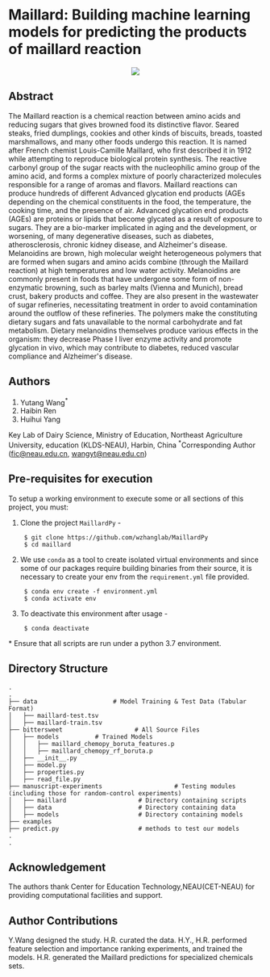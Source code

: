 # Maillard: Building machine learning models for predicting the products of maillard reaction

<p align="center">
  <img src="http://maillard.neau.edu.cn/resimg/generation_pathways_of_ages.png"/>
</p>

## Abstract
The Maillard reaction is a chemical reaction between amino acids and reducing sugars that gives browned food its distinctive flavor. Seared steaks, fried dumplings, cookies and other kinds of biscuits, breads, toasted marshmallows, and many other foods undergo this reaction. It is named after French chemist Louis-Camille Maillard, who first described it in 1912 while attempting to reproduce biological protein synthesis.
The reactive carbonyl group of the sugar reacts with the nucleophilic amino group of the amino acid,  and forms a complex mixture of poorly characterized molecules responsible for a range of aromas and flavors. 
Maillard reactions can produce hundreds of different Advanced glycation end products (AGEs depending on the chemical constituents in the food, the temperature, the cooking time, and the presence of air. Advanced glycation end products (AGEs) are proteins or lipids that become glycated as a result of exposure to sugars. They are a bio-marker implicated in aging and the development, or worsening, of many degenerative diseases, such as diabetes, atherosclerosis, chronic kidney disease, and Alzheimer's disease.
Melanoidins are brown, high molecular weight heterogeneous polymers that are formed when sugars and amino acids combine (through the Maillard reaction) at high temperatures and low water activity. Melanoidins are commonly present in foods that have undergone some form of non-enzymatic browning, such as barley malts (Vienna and Munich), bread crust, bakery products and coffee. They are also present in the wastewater of sugar refineries, necessitating treatment in order to avoid contamination around the outflow of these refineries.
The polymers make the constituting dietary sugars and fats unavailable to the normal carbohydrate and fat metabolism. Dietary melanoidins themselves produce various effects in the organism: they decrease Phase I liver enzyme activity and promote glycation in vivo, which may contribute to diabetes, reduced vascular compliance and Alzheimer's disease. 



## Authors
1. Yutang Wang<sup>*</sup>
2. Haibin Ren
3. Huihui Yang

Key Lab of Dairy Science, Ministry of Education, Northeast Agriculture University, education (KLDS-NEAU), Harbin, China
<sup>*</sup>Corresponding Author (fic@neau.edu.cn, wangyt@neau.edu.cn)

## Pre-requisites for execution
To setup a working environment to execute some or all sections of this project, you must:

1. Clone the project `MaillardPy` - 
	    
	    $ git clone https://github.com/wzhanglab/MaillardPy
	    $ cd maillard

2. We use `conda` as a tool to create isolated virtual environments and since some of our packages require building binaries from their source, it is necessary to create your env from the `requirement.yml` file provided.

	 	$ conda env create -f environment.yml
	 	$ conda activate env 
	 	
3. To deactivate this environment after usage - 
		
		$ conda deactivate
		
\* Ensure that all scripts are run under a python 3.7 environment.

## Directory Structure

    .
    .
    ├── data                     # Model Training & Test Data (Tabular Format)
    │   ├── maillard-test.tsv
    │   ├── maillard-train.tsv
    ├── bittersweet                    # All Source Files
    │   ├── models			# Trained Models
    │   │   ├── maillard_chemopy_boruta_features.p
    │   │   ├── maillard_chemopy_rf_boruta.p
    │   ├── __init__.py
    │   ├── model.py
    │   ├── properties.py
    │   ├── read_file.py
    ├── manuscript-experiments                    # Testing modules (including those for random-control experiments)
    │   ├── maillard					# Directory containing scripts
    │   ├── data						# Directory containing data
    │   ├── models						# Directory containing models
    ├── examples             
    ├── predict.py 						# methods to test our models
    .
    .


## Acknowledgement
The authors thank Center for Education Technology,NEAU(CET-NEAU) for providing computational facilities and support. 

## Author Contributions
Y.Wang designed the study. H.R. curated the data. H.Y., H.R. performed feature selection and importance ranking experiments, and trained the models. H.R. generated the Maillard predictions for specialized chemicals sets.
